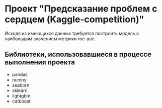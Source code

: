 # Проект "Предсказание проблем с сердцем (Kaggle-competition)"

Исходя из имеющихся данных требуется построить модель с наибольшим значением метрики roc-auc.

## Библиотеки, использовавшиеся в процессе выполнения проекта

- pandas
- numpy
- seaborn 
- sklearn
- lightgbm
- catboost